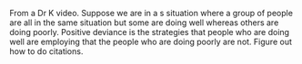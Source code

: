 From a Dr K video. Suppose we are in a s situation where a group of people are all in the same situation but some are doing well whereas others are doing poorly. Positive deviance is the strategies that people who are doing well are employing that the people who are doing poorly are not. Figure out how to do citations.